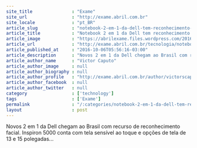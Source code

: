 ```yaml
---
site_title               : "Exame"
site_url                 : "http://exame.abril.com.br"
site_locale              : "pt_BR"
article_slug             : "notebook-2-em-1-da-dell-tem-reconhecimento-facial"
article_title            : "Notebook 2 em 1 da Dell tem reconhecimento facial"
article_image            : "https://abrilexame.files.wordpress.com/2016/10/size_960_16_9_dell-inspiron-5000.jpg?quality=70&strip=all&w=960"
article_url              : "http://exame.abril.com.br/tecnologia/notebook-2-em-1-da-dell-tem-reconhecimento-facial/"
article_published_at     : "2016-10-06T05:56:16-03:00"
article_description      : "Novos 2 em 1 da Dell chegam ao Brasil com recurso de reconhecimento facial. Inspiron 5000 conta com tela sensível ao toque e opções de tela de 13 e 15 polegadas..."
article_author_name      : "Victor Caputo"
article_author_image     : null
article_author_biography : null
article_author_profile   : "http://exame.abril.com.br/author/victorscaputo/"
article_author_facebook  : null
article_author_twitter   : null
category                 : ['technology']
tags                     : ['Exame']
permalink                : "/:categories/notebook-2-em-1-da-dell-tem-reconhecimento-facial/"
layout                   : post
---
```


Novos 2 em 1 da Dell chegam ao Brasil com recurso de reconhecimento facial. Inspiron 5000 conta com tela sensível ao toque e opções de tela de 13 e 15 polegadas...
